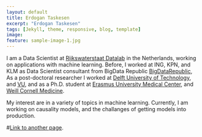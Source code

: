 ```yaml
---
layout: default
title: Erdogan Taskesen
excerpt: "Erdogan Taskesen"
tags: [Jekyll, theme, responsive, blog, template]
image:
feature: sample-image-1.jpg
---
```


I am a Data Scientist at [Rijkswaterstaat Datalab](http://www.rijkswaterstaat.nl) in the Netherlands, working on applications with machine learning.
Before, I worked at ING, KPN, and KLM as Data Scientist consultant from BigData Republic [BigDataRepublic](http://www.https://www.bigdatarepublic.nl), 
As a post-doctoral researcher I worked at [Delft University of Technology](http://www.tudelft.nl), and [VU](https://ctg.cncr.nl/), and as a Ph.D. student at [Erasmus University Medical Center](https://www.erasmusmc.nl/), and [Weill Cornell Medicine](https://weill.cornell.edu/).

My interest are in a variety of topics in machine learning. Currently, I am working on causality models, and the challanges of getting models into production.

#[Link to another page](./another-page.html).
